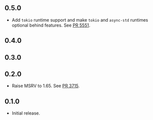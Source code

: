 ## 0.5.0

- Add `tokio` runtime support and make `tokio` and `async-std` runtimes optional behind features.
  See [PR 5551].

[PR 5551]: https://github.com/libp2p/rust-libp2p/pull/5551

## 0.4.0

<!-- Update to libp2p-swarm v0.45.0 -->

## 0.3.0


## 0.2.0

- Raise MSRV to 1.65.
  See [PR 3715].

[PR 3715]: https://github.com/libp2p/rust-libp2p/pull/3715

## 0.1.0

- Initial release.

